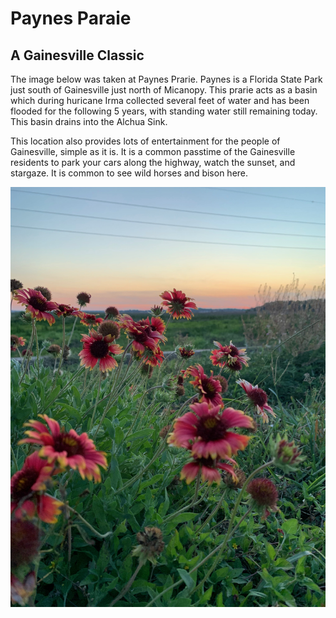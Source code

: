# Paynes Paraie
## A Gainesville Classic

The image below was taken at Paynes Prarie. Paynes is a Florida State Park just south of Gainesville just north of Micanopy. This prarie acts as a basin which during huricane Irma collected several feet of water and has been flooded for the following 5 years, with standing water still remaining today. This basin drains into the Alchua Sink. 

This location also provides lots of entertainment for the people of Gainesville, simple as it is. It is a common passtime of the Gainesville residents to park your cars along the highway, watch the sunset, and stargaze. It is common to see wild horses and bison here.




![flower image](IMG_7809.jpeg)
